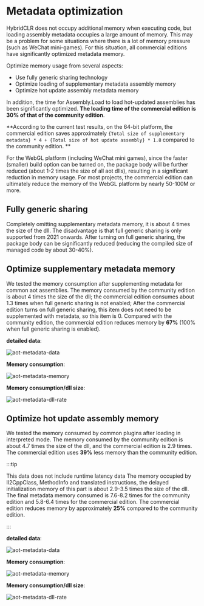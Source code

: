 # Metadata optimization

HybridCLR does not occupy additional memory when executing code, but loading assembly metadata occupies a large amount of memory. This may be a problem for some situations where there is a lot of memory pressure (such as WeChat mini-games).
For this situation, all commercial editions have significantly optimized metadata memory.

Optimize memory usage from several aspects:

- Use fully generic sharing technology
- Optimize loading of supplementary metadata assembly memory
- Optimize hot update assembly metadata memory

In addition, the time for Assembly.Load to load hot-updated assemblies has been significantly optimized. **The loading time of the commercial edition is 30% of that of the community edition**.


**According to the current test results, on the 64-bit platform, the commercial edition saves approximately `{Total size of supplementary metadata} * 4 + {Total size of hot update assembly} * 1.8` compared to the community edition. **

For the WebGL platform (including WeChat mini games), since the faster (smaller) build option can be turned on, the package body will be further reduced (about 1-2 times the size of all aot dlls), resulting in a significant reduction in memory usage.
For most projects, the commercial edition can ultimately reduce the memory of the WebGL platform by nearly 50-100M or more.

## Fully generic sharing

Completely omitting supplementary metadata memory, it is about 4 times the size of the dll. The disadvantage is that full generic sharing is only supported from 2021 onwards. After turning on full generic sharing, the package body can be significantly reduced (reducing the compiled size of managed code by about 30-40%).

## Optimize supplementary metadata memory

We tested the memory consumption after supplementing metadata for common aot assemblies. The memory consumed by the community edition is about 4 times the size of the dll; the commercial edition consumes about 1.3 times when full generic sharing is not enabled;
After the commercial edition turns on full generic sharing, this item does not need to be supplemented with metadata, so this item is 0. Compared with the community edition, the commercial edition reduces memory by **67%** (100% when full generic sharing is enabled).

**detailed data**:

![aot-metadata-data](/img/memory-optimization/aot-metadata-data.jpg)


**Memory consumption**:


![aot-metadata-memory](/img/memory-optimization/aot-metadata-memory.jpg)

**Memory consumption/dll size**:

![aot-metadata-dll-rate](/img/memory-optimization/aot-metadata-dll-rate.jpg)


## Optimize hot update assembly memory

We tested the memory consumed by common plugins after loading in interpreted mode. The memory consumed by the community edition is about 4.7 times the size of the dll, and the commercial edition is 2.9 times. The commercial edition uses **39%** less memory than the community edition.

:::tip

This data does not include runtime latency data
The memory occupied by Il2CppClass, MethodInfo and translated instructions, the delayed initialization memory of this part is about 2.9-3.5 times the size of the dll. The final metadata memory consumed is 7.6-8.2 times for the community edition and 5.8-6.4 times for the commercial edition.
The commercial edition reduces memory by approximately **25%** compared to the community edition.

:::

**detailed data**:

![aot-metadata-data](/img/memory-optimization/assembly-load-data.jpg)

**Memory consumption**:

![aot-metadata-memory](/img/memory-optimization/assembly-load-memory.jpg)

**Memory consumption/dll size**:

![aot-metadata-dll-rate](/img/memory-optimization/assembly-load-rate.jpg)